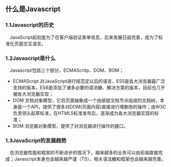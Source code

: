 ## 什么是Javascript
### 1.1Javascript的历史
&emsp;JavaScript起初是为了在客户端验证表单信息，后来发展日益完善，成为了标准化页面交互语言。
### 1.2Javascript是什么
&emsp;Javascript包括三个部分，ECMAScritp、DOM、BOM；
- ECMAScript
  对JavaScript进行规范定以后的语言，ES5是各大浏览器最广泛支持的版本，ES6是添加了诸多必要的语法糖、解决方案的版本，目前也几乎被各大浏览器实现；
- DOM
  文档对象模型，它将页面抽象成一个由层层文档节点组成的文档树，本身是一个API，提供了很多对DOM(页面内容)直接进行增删改的操作；由W3C负责领头起草标准，在HTML5标准发布后，逐渐成为各大浏览器实现的标准；
- BOM
  浏览器对象模型，提供了对浏览器进行操作的接口。

### 1.3JavaScript的发展趋势
&emsp;在浏览器性能和框架的不断进步的情况下，越来越多的业务可以由前端直接完成；Javascript本身也会越来越严谨（TS），相关语法糖和框架也会越来越完善。